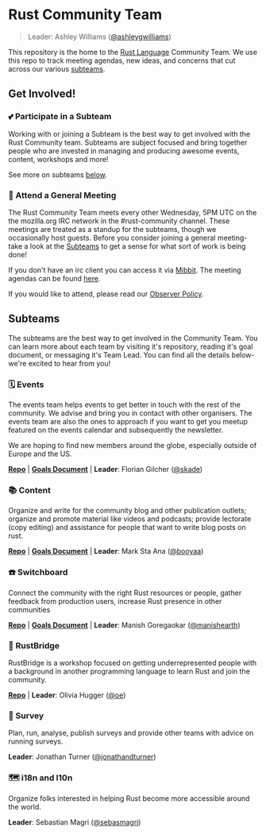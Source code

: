 # Rust Community Team
> Leader: Ashley Williams ([@ashleygwilliams](https://github.com/ashleygwilliams))

This repository is the home to the [Rust Language](https://www.rust-lang.org)
Community Team. We use this repo to track meeting agendas, new ideas, and concerns
that cut across our various [subteams](#subteams).

## Get Involved!

### 💕 Participate in a Subteam

Working with or joining a Subteam is the best way to get involved with the Rust
Community team. Subteams are subject focused and bring together people who are
invested in managing and producing awesome events, content, workshops and more!

See more on subteams [below](#subteams).

### 🏢 Attend a General Meeting

The Rust Community Team meets every other Wednesday, 5PM UTC on the the mozilla.org
IRC network in the #rust-community channel. These meetings are treated as a standup
for the subteams, though we occasionally host guests. Before you consider joining a
general meeting- take a look at the [Subteams](#subteams) to get a sense for what
sort of work is being done!

If you don't have an irc client you can access it via [Mibbit](http://chat.mibbit.com/?server=irc.mozilla.org&channel=%23rust-community). The meeting agendas can be found [here](https://docs.google.com/document/d/1ncFvzgb85ay5lNECV6myw4uOv5rjsvtyoLcgyQTJZ9E/edit?usp=sharing).

If you would like to attend, please read our [Observer Policy](/rfcs/observer-policy.md).

## Subteams

The subteams are the best way to get involved in the Community Team. You can learn
more about each team by visiting it's repository, reading it's goal document, or 
messaging it's Team Lead. You can find all the details below- we're excited to hear from
you!

### 🗓️ Events

The events team helps events to get better in touch with the rest of the community. We advise and bring you in contact with other organisers. The events team are also the ones to approach if you want to get you meetup featured on the events calendar and subsequently the newsletter.

We are hoping to find new members around the globe, especially outside of Europe and the US.

[**Repo**](https://github.com/rust-community/events-team/)
 | [**Goals Document**](https://docs.google.com/document/d/1jH2Cz493ILQ79mTR1O8Msgf4v7UmaYp5Mc0UjTNmQ68/edit#)
 | **Leader**: Florian Gilcher ([@skade])

### 📚 Content

Organize and write for the community blog and other publication outlets; organize and promote material like videos and podcasts; provide lectorate (copy editing) and assistance for people that want to write blog posts on rust.

[**Repo**](https://github.com/rust-community/content-team) 
 | [**Goals Document**](https://github.com/rust-community/content-team/blob/master/GOALS.md)
| **Leader**: Mark Sta Ana ([@booyaa])

### ☎️ Switchboard

Connect the community with the right Rust resources or people, gather feedback from production users, increase Rust presence in other communities

[**Repo**](https://github.com/rust-community/switchboard-team)
 | [**Goals Document**](https://github.com/rust-community/switchboard-team/blob/master/README.md)
| **Leader**: Manish Goregaokar ([@manishearth])

### 🌉  RustBridge

RustBridge is a workshop focused on getting underrepresented people with a background in another programming language to learn Rust and join the community.

[**Repo**](https://github.com/rustbridge/team)
| **Leader**: Olivia Hugger ([@oe])

### 📝  Survey

Plan, run, analyse, publish surveys and provide other teams with advice on running surveys.

**Leader**: Jonathan Turner ([@jonathandturner])

### 🗺️  i18n and l10n

Organize folks interested in helping Rust become more accessible around the world.

**Leader**: Sebastian Magri ([@sebasmagri])

[@skade]: https://github.com/skade
[@booyaa]: https://github.com/booyaa
[@manishearth]: https://github.com/manishearth
[@ashleygwilliams]: https://github.com/ashleygwilliams
[@jonathandturner]: https://github.com/jonathandturner
[@sebasmagri]: https://github.com/sebasmagri
[@oe]: https://github.com/oe

